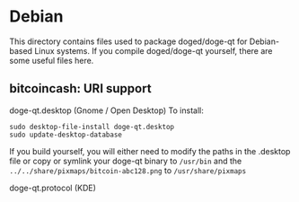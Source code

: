 
Debian
====================
This directory contains files used to package doged/doge-qt
for Debian-based Linux systems. If you compile doged/doge-qt yourself, there are some useful files here.

## bitcoincash: URI support ##


doge-qt.desktop  (Gnome / Open Desktop)
To install:

	sudo desktop-file-install doge-qt.desktop
	sudo update-desktop-database

If you build yourself, you will either need to modify the paths in
the .desktop file or copy or symlink your doge-qt binary to `/usr/bin`
and the `../../share/pixmaps/bitcoin-abc128.png` to `/usr/share/pixmaps`

doge-qt.protocol (KDE)

